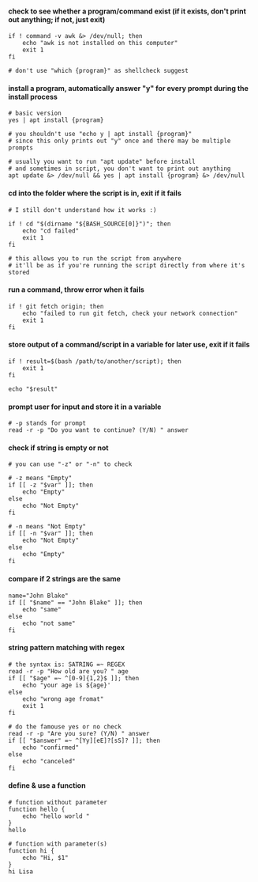 #### check to see whether a program/command exist (if it exists, don't print out anything; if not, just exit)

```console
if ! command -v awk &> /dev/null; then 
	echo "awk is not installed on this computer"
	exit 1
fi

# don't use "which {program}" as shellcheck suggest
```

#### install a program, automatically answer "y" for every prompt during the install process

```console
# basic version
yes | apt install {program}

# you shouldn't use "echo y | apt install {program}" 
# since this only prints out "y" once and there may be multiple prompts

# usually you want to run "apt update" before install
# and sometimes in script, you don't want to print out anything
apt update &> /dev/null && yes | apt install {program} &> /dev/null
```

#### cd into the folder where the script is in, exit if it fails

```console
# I still don't understand how it works :)

if ! cd "$(dirname "${BASH_SOURCE[0]}")"; then
	echo "cd failed"
	exit 1
fi

# this allows you to run the script from anywhere
# it'll be as if you're running the script directly from where it's stored
````

#### run a command, throw error when it fails

```console
if ! git fetch origin; then
	echo "failed to run git fetch, check your network connection"
	exit 1
fi
```

#### store output of a command/script in a variable for later use, exit if it fails

```console
if ! result=$(bash /path/to/another/script); then
	exit 1
fi

echo "$result"
```

#### prompt user for input and store it in a variable

```console
# -p stands for prompt
read -r -p "Do you want to continue? (Y/N) " answer
```

#### check if string is empty or not

```console
# you can use "-z" or "-n" to check

# -z means "Empty"
if [[ -z "$var" ]]; then
	echo "Empty"
else
	echo "Not Empty"
fi

# -n means "Not Empty"
if [[ -n "$var" ]]; then
	echo "Not Empty"
else
	echo "Empty"
fi
```

#### compare if 2 strings are the same

```console
name="John Blake"
if [[ "$name" == "John Blake" ]]; then
	echo "same"
else
	echo "not same"
fi
```

#### string pattern matching with regex

```console
# the syntax is: SATRING =~ REGEX
read -r -p "How old are you? " age
if [[ "$age" =~ ^[0-9]{1,2}$ ]]; then
	echo "your age is ${age}'
else
	echo "wrong age fromat"
	exit 1
fi

# do the famouse yes or no check
read -r -p "Are you sure? (Y/N) " answer
if [[ "$answer" =~ ^[Yy][eE]?[sS]? ]]; then
	echo "confirmed"
else
	echo "canceled"
fi
```

#### define & use a function

```console
# function without parameter
function hello {
	echo "hello world "
}
hello

# function with parameter(s)
function hi {
	echo "Hi, $1"
}
hi Lisa
```
